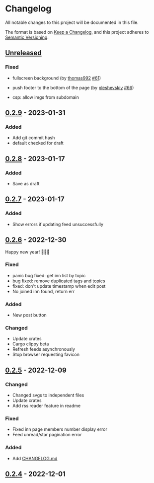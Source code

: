 # Changelog

All notable changes to this project will be documented in this file.

The format is based on [Keep a Changelog](https://keepachangelog.com/en/1.0.0/),
and this project adheres to [Semantic Versioning](https://semver.org/spec/v2.0.0.html).

## [Unreleased]

### Fixed

- fullscreen background (by [thomas992](https://github.com/thomas992) [#61](https://github.com/freedit-org/freedit/pull/61))
- push footer to the bottom of the page (by [pleshevskiy](https://github.com/pleshevskiy) [#66](https://github.com/freedit-org/freedit/pull/66)) 

- csp: allow imgs from subdomain

## [0.2.9] - 2023-01-31

### Added

- Add git commit hash
- default checked for draft

## [0.2.8] - 2023-01-17

### Added

- Save as draft

## [0.2.7] - 2023-01-17

### Added

- Show errors if updating feed unsuccessfully

## [0.2.6] - 2022-12-30

Happy new year! 🎉🎉🎉

### Fixed

- panic bug fixed: get inn list by topic
- bug fixed: remove duplicated tags and topics
- fixed: don't update timestamp when edit post
- No joined inn found, return err

### Added

- New post button

### Changed 

- Update crates
- Cargo clippy beta
- Refresh feeds asynchronously
- Stop browser requesting favicon

## [0.2.5] - 2022-12-09

### Changed 

- Changed svgs to independent files
- Update crates
- Add rss reader feature in readme

### Fixed

- Fixed inn page members number display error
- Feed unread/star pagination error

### Added

- Add [CHANGELOG.md](./CHANGELOG.md)

## [0.2.4] - 2022-12-01

[unreleased]: https://github.com/freedit-org/freedit/compare/v0.2.10...HEAD
[0.2.10]: https://github.com/freedit-org/freedit/compare/v0.2.9...v0.2.10
[0.2.9]: https://github.com/freedit-org/freedit/compare/v0.2.8...v0.2.9
[0.2.8]: https://github.com/freedit-org/freedit/compare/v0.2.7...v0.2.8
[0.2.7]: https://github.com/freedit-org/freedit/compare/v0.2.6...v0.2.7
[0.2.6]: https://github.com/freedit-org/freedit/compare/v0.2.5...v0.2.6
[0.2.5]: https://github.com/freedit-org/freedit/compare/v0.2.4...v0.2.5
[0.2.4]: https://github.com/freedit-org/freedit/compare/v0.2.3...v0.2.4
[0.2.3]: https://github.com/freedit-org/freedit/compare/v0.2.2...v0.2.3
[0.2.2]: https://github.com/freedit-org/freedit/compare/v0.2.1...v0.2.2
[0.2.1]: https://github.com/freedit-org/freedit/compare/v0.2.0...v0.2.1
[0.2.0]: https://github.com/freedit-org/freedit/compare/v0.1.4...v0.2.0
[0.1.4]: https://github.com/freedit-org/freedit/compare/v0.1.3...v0.1.4
[0.1.3]: https://github.com/freedit-org/freedit/compare/v0.1.2...v0.1.3
[0.1.2]: https://github.com/freedit-org/freedit/compare/v0.1.1...v0.1.2
[0.1.1]: https://github.com/freedit-org/freedit/compare/v0.1.0...v0.1.1
[0.1.0]: https://github.com/freedit-org/freedit/releases/tag/v0.1.0

